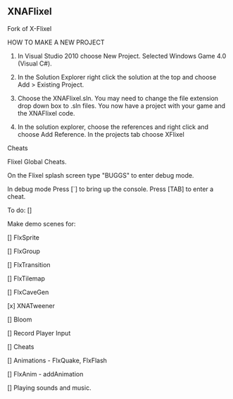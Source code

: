 XNAFlixel
---------

Fork of X-Flixel

HOW TO MAKE A NEW PROJECT

1. In Visual Studio 2010 choose New Project. Selected Windows Game 4.0 (Visual C#).

2. In the Solution Explorer right click the solution at the top and choose Add > Existing Project.

3. Choose the XNAFlixel.sln. You may need to change the file extension drop down box to .sln files. You now have a project with your game and the XNAFlixel code.

4. In the solution explorer, choose the references and right click and choose Add Reference. In the projects tab choose XFlixel

Cheats

Flixel Global Cheats.

On the Flixel splash screen type "BUGGS" to enter debug mode.

In debug mode
Press [`]   to bring up the console.
Press [TAB] to enter a cheat.


To do:
[] 

Make demo scenes for:

[] FlxSprite

[] FlxGroup

[] FlxTransition

[] FlxTilemap

[] FlxCaveGen

[x] XNATweener

[] Bloom

[] Record Player Input

[] Cheats

[] Animations - FlxQuake, FlxFlash

[] FlxAnim - addAnimation

[] Playing sounds and music.

